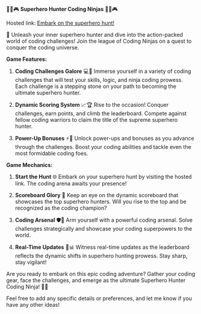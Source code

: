 🦸‍♂️🎮 **Superhero Hunter Coding Ninjas** 🦸‍♂️🎮

Hosted link: [Embark on the superhero hunt!](https://rakeshmohantarai.github.io/Superhero-Hunter-Coding-Ninjas/)

🌟 Unleash your inner superhero hunter and dive into the action-packed world of coding challenges! Join the league of Coding Ninjas on a quest to conquer the coding universe.

**Game Features:**

1. **Coding Challenges Galore** 💻🎯
   Immerse yourself in a variety of coding challenges that will test your skills, logic, and ninja coding prowess. Each challenge is a stepping stone on your path to becoming the ultimate superhero hunter.

2. **Dynamic Scoring System** 📈🏆
   Rise to the occasion! Conquer challenges, earn points, and climb the leaderboard. Compete against fellow coding warriors to claim the title of the supreme superhero hunter.

3. **Power-Up Bonuses** ⚡🚀
   Unlock power-ups and bonuses as you advance through the challenges. Boost your coding abilities and tackle even the most formidable coding foes.

**Game Mechanics:**

1. **Start the Hunt** 🌐
   Embark on your superhero hunt by visiting the hosted link. The coding arena awaits your presence!

2. **Scoreboard Glory** 🏅
   Keep an eye on the dynamic scoreboard that showcases the top superhero hunters. Will you rise to the top and be recognized as the coding champion?

3. **Coding Arsenal** 🛡️🔧
   Arm yourself with a powerful coding arsenal. Solve challenges strategically and showcase your coding superpowers to the world.

4. **Real-Time Updates** 🔄📊
   Witness real-time updates as the leaderboard reflects the dynamic shifts in superhero hunting prowess. Stay sharp, stay vigilant!

Are you ready to embark on this epic coding adventure? Gather your coding gear, face the challenges, and emerge as the ultimate Superhero Hunter Coding Ninja! 🚀🔥

Feel free to add any specific details or preferences, and let me know if you have any other ideas!
